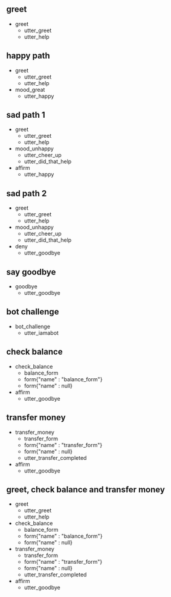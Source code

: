 ## greet
* greet
   - utter_greet
   - utter_help

## happy path
* greet
  - utter_greet
  - utter_help
* mood_great
  - utter_happy

## sad path 1
* greet
  - utter_greet
  - utter_help
* mood_unhappy
  - utter_cheer_up
  - utter_did_that_help
* affirm
  - utter_happy

## sad path 2
* greet
  - utter_greet
  - utter_help
* mood_unhappy
  - utter_cheer_up
  - utter_did_that_help
* deny
  - utter_goodbye

## say goodbye
* goodbye
  - utter_goodbye

## bot challenge
* bot_challenge
  - utter_iamabot
  
## check balance
* check_balance
   - balance_form
   - form{"name" : "balance_form"}
   - form{"name" : null}
* affirm
   - utter_goodbye
   
## transfer money
* transfer_money
   - transfer_form
   - form{"name" : "transfer_form"}
   - form{"name" : null}
   - utter_transfer_completed
* affirm
   - utter_goodbye
   
## greet, check balance and transfer money
* greet
  - utter_greet
  - utter_help
* check_balance
  - balance_form
  - form{"name" : "balance_form"}
  - form{"name" : null}  
* transfer_money
  - transfer_form
  - form{"name" : "transfer_form"}
  - form{"name" : null}
  - utter_transfer_completed
* affirm
  - utter_goodbye  
  
  

